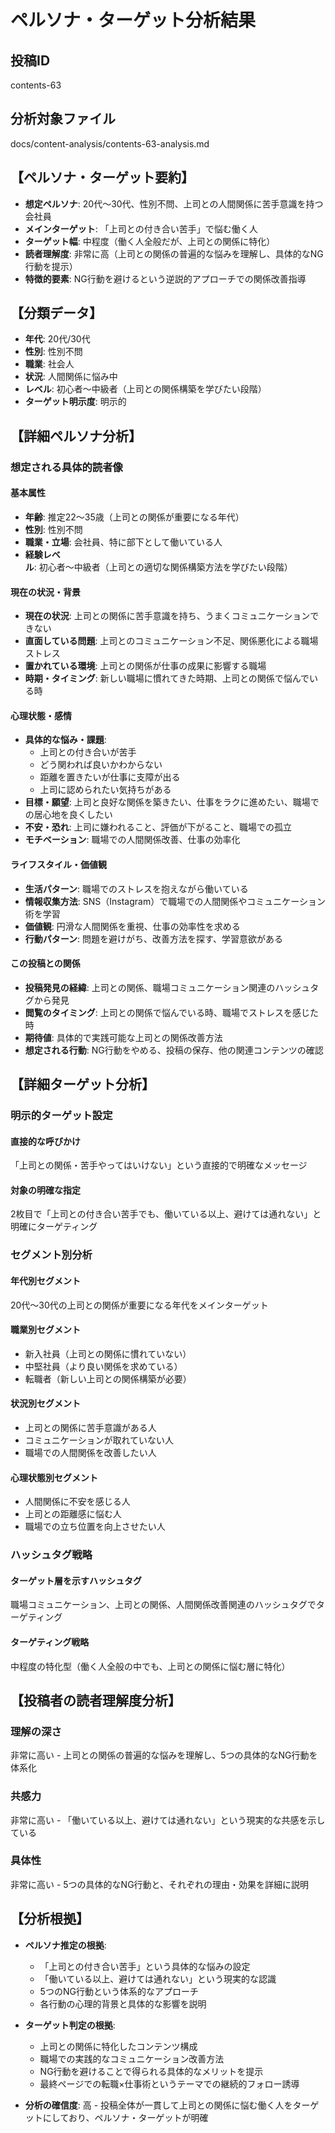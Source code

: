 # ペルソナ・ターゲット分析結果

## 投稿ID
contents-63

## 分析対象ファイル
docs/content-analysis/contents-63-analysis.md

## 【ペルソナ・ターゲット要約】
- **想定ペルソナ**: 20代〜30代、性別不問、上司との人間関係に苦手意識を持つ会社員
- **メインターゲット**: 「上司との付き合い苦手」で悩む働く人
- **ターゲット幅**: 中程度（働く人全般だが、上司との関係に特化）
- **読者理解度**: 非常に高（上司との関係の普遍的な悩みを理解し、具体的なNG行動を提示）
- **特徴的要素**: NG行動を避けるという逆説的アプローチでの関係改善指導

## 【分類データ】
- **年代**: 20代/30代
- **性別**: 性別不問
- **職業**: 社会人
- **状況**: 人間関係に悩み中
- **レベル**: 初心者〜中級者（上司との関係構築を学びたい段階）
- **ターゲット明示度**: 明示的

## 【詳細ペルソナ分析】

### 想定される具体的読者像
#### 基本属性
- **年齢**: 推定22〜35歳（上司との関係が重要になる年代）
- **性別**: 性別不問
- **職業・立場**: 会社員、特に部下として働いている人
- **経験レベル**: 初心者〜中級者（上司との適切な関係構築方法を学びたい段階）

#### 現在の状況・背景
- **現在の状況**: 上司との関係に苦手意識を持ち、うまくコミュニケーションできない
- **直面している問題**: 上司とのコミュニケーション不足、関係悪化による職場ストレス
- **置かれている環境**: 上司との関係が仕事の成果に影響する職場
- **時期・タイミング**: 新しい職場に慣れてきた時期、上司との関係で悩んでいる時

#### 心理状態・感情
- **具体的な悩み・課題**: 
  - 上司との付き合いが苦手
  - どう関われば良いかわからない
  - 距離を置きたいが仕事に支障が出る
  - 上司に認められたい気持ちがある
- **目標・願望**: 上司と良好な関係を築きたい、仕事をラクに進めたい、職場での居心地を良くしたい
- **不安・恐れ**: 上司に嫌われること、評価が下がること、職場での孤立
- **モチベーション**: 職場での人間関係改善、仕事の効率化

#### ライフスタイル・価値観
- **生活パターン**: 職場でのストレスを抱えながら働いている
- **情報収集方法**: SNS（Instagram）で職場での人間関係やコミュニケーション術を学習
- **価値観**: 円滑な人間関係を重視、仕事の効率性を求める
- **行動パターン**: 問題を避けがち、改善方法を探す、学習意欲がある

#### この投稿との関係
- **投稿発見の経緯**: 上司との関係、職場コミュニケーション関連のハッシュタグから発見
- **閲覧のタイミング**: 上司との関係で悩んでいる時、職場でストレスを感じた時
- **期待値**: 具体的で実践可能な上司との関係改善方法
- **想定される行動**: NG行動をやめる、投稿の保存、他の関連コンテンツの確認

## 【詳細ターゲット分析】

### 明示的ターゲット設定
#### 直接的な呼びかけ
「上司との関係・苦手やってはいけない」という直接的で明確なメッセージ

#### 対象の明確な指定
2枚目で「上司との付き合い苦手でも、働いている以上、避けては通れない」と明確にターゲティング

### セグメント別分析
#### 年代別セグメント
20代〜30代の上司との関係が重要になる年代をメインターゲット

#### 職業別セグメント
- 新入社員（上司との関係に慣れていない）
- 中堅社員（より良い関係を求めている）
- 転職者（新しい上司との関係構築が必要）

#### 状況別セグメント
- 上司との関係に苦手意識がある人
- コミュニケーションが取れていない人
- 職場での人間関係を改善したい人

#### 心理状態別セグメント
- 人間関係に不安を感じる人
- 上司との距離感に悩む人
- 職場での立ち位置を向上させたい人

### ハッシュタグ戦略
#### ターゲット層を示すハッシュタグ
職場コミュニケーション、上司との関係、人間関係改善関連のハッシュタグでターゲティング

#### ターゲティング戦略
中程度の特化型（働く人全般の中でも、上司との関係に悩む層に特化）

## 【投稿者の読者理解度分析】
### 理解の深さ
非常に高い - 上司との関係の普遍的な悩みを理解し、5つの具体的なNG行動を体系化

### 共感力
非常に高い - 「働いている以上、避けては通れない」という現実的な共感を示している

### 具体性
非常に高い - 5つの具体的なNG行動と、それぞれの理由・効果を詳細に説明

## 【分析根拠】
- **ペルソナ推定の根拠**: 
  - 「上司との付き合い苦手」という具体的な悩みの設定
  - 「働いている以上、避けては通れない」という現実的な認識
  - 5つのNG行動という体系的なアプローチ
  - 各行動の心理的背景と具体的な影響を説明

- **ターゲット判定の根拠**: 
  - 上司との関係に特化したコンテンツ構成
  - 職場での実践的なコミュニケーション改善方法
  - NG行動を避けることで得られる具体的なメリットを提示
  - 最終ページでの転職×仕事術というテーマでの継続的フォロー誘導

- **分析の確信度**: 高 - 投稿全体が一貫して上司との関係に悩む働く人をターゲットにしており、ペルソナ・ターゲットが明確